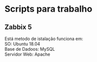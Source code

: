 <h1>Scripts para trabalho</h1>
<h2>Zabbix 5</h2>
<p>Está metodo de istalação funciona em:<br/>
 SO: Ubuntu 18.04<br/>
 Base de Dadoos: MySQL<br/>
 Servidor Web: Apache
</p>
